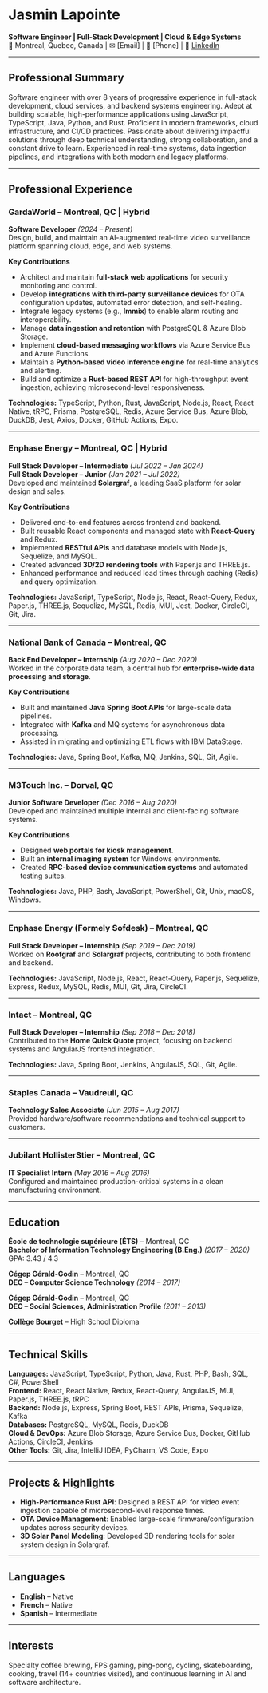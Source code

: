 # Jasmin Lapointe
**Software Engineer | Full-Stack Development | Cloud & Edge Systems**  
📍 Montreal, Quebec, Canada | ✉ [Email] | 📱 [Phone] | 🔗 [LinkedIn](https://www.linkedin.com/in/jasminlap)

---

## Professional Summary
Software engineer with over 8 years of progressive experience in full-stack development, cloud services, and backend systems engineering. Adept at building scalable, high-performance applications using JavaScript, TypeScript, Java, Python, and Rust. Proficient in modern frameworks, cloud infrastructure, and CI/CD practices. Passionate about delivering impactful solutions through deep technical understanding, strong collaboration, and a constant drive to learn. Experienced in real-time systems, data ingestion pipelines, and integrations with both modern and legacy platforms.

---

## Professional Experience

### GardaWorld – Montreal, QC | Hybrid
**Software Developer** *(2024 – Present)*  
Design, build, and maintain an AI-augmented real-time video surveillance platform spanning cloud, edge, and web systems.

**Key Contributions**
- Architect and maintain **full-stack web applications** for security monitoring and control.
- Develop **integrations with third-party surveillance devices** for OTA configuration updates, automated error detection, and self-healing.
- Integrate legacy systems (e.g., **Immix**) to enable alarm routing and interoperability.
- Manage **data ingestion and retention** with PostgreSQL & Azure Blob Storage.
- Implement **cloud-based messaging workflows** via Azure Service Bus and Azure Functions.
- Maintain a **Python-based video inference engine** for real-time analytics and alerting.
- Build and optimize a **Rust-based REST API** for high-throughput event ingestion, achieving microsecond-level responsiveness.

**Technologies:** TypeScript, Python, Rust, JavaScript, Node.js, React, React Native, tRPC, Prisma, PostgreSQL, Redis, Azure Service Bus, Azure Blob, DuckDB, Jest, Axios, Docker, GitHub Actions, Expo.

---

### Enphase Energy – Montreal, QC | Hybrid
**Full Stack Developer – Intermediate** *(Jul 2022 – Jan 2024)*  
**Full Stack Developer – Junior** *(Jan 2021 – Jul 2022)*  
Developed and maintained **Solargraf**, a leading SaaS platform for solar design and sales.

**Key Contributions**
- Delivered end-to-end features across frontend and backend.
- Built reusable React components and managed state with **React-Query** and Redux.
- Implemented **RESTful APIs** and database models with Node.js, Sequelize, and MySQL.
- Created advanced **3D/2D rendering tools** with Paper.js and THREE.js.
- Enhanced performance and reduced load times through caching (Redis) and query optimization.

**Technologies:** JavaScript, TypeScript, Node.js, React, React-Query, Redux, Paper.js, THREE.js, Sequelize, MySQL, Redis, MUI, Jest, Docker, CircleCI, Git, Jira.

---

### National Bank of Canada – Montreal, QC
**Back End Developer – Internship** *(Aug 2020 – Dec 2020)*  
Worked in the corporate data team, a central hub for **enterprise-wide data processing and storage**.

**Key Contributions**
- Built and maintained **Java Spring Boot APIs** for large-scale data pipelines.
- Integrated with **Kafka** and MQ systems for asynchronous data processing.
- Assisted in migrating and optimizing ETL flows with IBM DataStage.

**Technologies:** Java, Spring Boot, Kafka, MQ, Jenkins, SQL, Git, Agile.

---

### M3Touch Inc. – Dorval, QC
**Junior Software Developer** *(Dec 2016 – Aug 2020)*  
Developed and maintained multiple internal and client-facing software systems.

**Key Contributions**
- Designed **web portals for kiosk management**.
- Built an **internal imaging system** for Windows environments.
- Created **RPC-based device communication systems** and automated testing suites.

**Technologies:** Java, PHP, Bash, JavaScript, PowerShell, Git, Unix, macOS, Windows.

---

### Enphase Energy (Formely Sofdesk) – Montreal, QC
**Full Stack Developer – Internship** *(Sep 2019 – Dec 2019)*  
Worked on **Roofgraf** and **Solargraf** projects, contributing to both frontend and backend.

**Technologies:** JavaScript, Node.js, React, React-Query, Paper.js, Sequelize, Express, Redux, MySQL, Redis, MUI, Git, Jira, CircleCI.

---

### Intact – Montreal, QC
**Full Stack Developer – Internship** *(Sep 2018 – Dec 2018)*  
Contributed to the **Home Quick Quote** project, focusing on backend systems and AngularJS frontend integration.

**Technologies:** Java, Spring Boot, Jenkins, AngularJS, SQL, Git, Agile.

---

### Staples Canada – Vaudreuil, QC
**Technology Sales Associate** *(Jun 2015 – Aug 2017)*  
Provided hardware/software recommendations and technical support to customers.

---

### Jubilant HollisterStier – Montreal, QC
**IT Specialist Intern** *(May 2016 – Aug 2016)*  
Configured and maintained production-critical systems in a clean manufacturing environment.

---

## Education

**École de technologie supérieure (ÉTS)** – Montreal, QC  
**Bachelor of Information Technology Engineering (B.Eng.)** *(2017 – 2020)*  
GPA: 3.43 / 4.3

**Cégep Gérald-Godin** – Montreal, QC  
**DEC – Computer Science Technology** *(2014 – 2017)*  

**Cégep Gérald-Godin** – Montreal, QC  
**DEC – Social Sciences, Administration Profile** *(2011 – 2013)*  

**Collège Bourget** – High School Diploma  

---

## Technical Skills

**Languages:** JavaScript, TypeScript, Python, Java, Rust, PHP, Bash, SQL, C#, PowerShell  
**Frontend:** React, React Native, Redux, React-Query, AngularJS, MUI, Paper.js, THREE.js, tRPC  
**Backend:** Node.js, Express, Spring Boot, REST APIs, Prisma, Sequelize, Kafka  
**Databases:** PostgreSQL, MySQL, Redis, DuckDB  
**Cloud & DevOps:** Azure Blob Storage, Azure Service Bus, Docker, GitHub Actions, CircleCI, Jenkins  
**Other Tools:** Git, Jira, IntelliJ IDEA, PyCharm, VS Code, Expo

---

## Projects & Highlights
- **High-Performance Rust API**: Designed a REST API for video event ingestion capable of microsecond-level response times.  
- **OTA Device Management**: Enabled large-scale firmware/configuration updates across security devices.  
- **3D Solar Panel Modeling**: Developed 3D rendering tools for solar system design in Solargraf.

---

## Languages
- **English** – Native  
- **French** – Native  
- **Spanish** – Intermediate  

---

## Interests
Specialty coffee brewing, FPS gaming, ping-pong, cycling, skateboarding, cooking, travel (14+ countries visited), and continuous learning in AI and software architecture.
